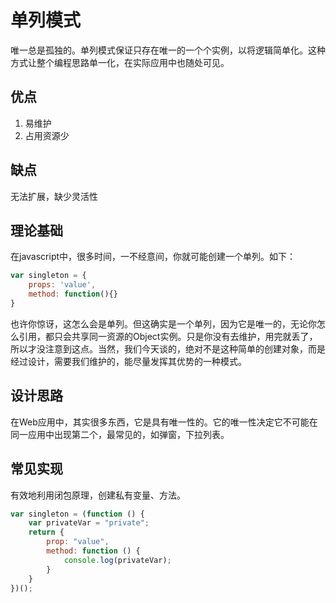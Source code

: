 # 单列模式
唯一总是孤独的。单列模式保证只存在唯一的一个个实例，以将逻辑简单化。这种方式让整个编程思路单一化，在实际应用中也随处可见。

## 优点
1. 易维护
2. 占用资源少

## 缺点
无法扩展，缺少灵活性

## 理论基础
在javascript中，很多时间，一不经意间，你就可能创建一个单列。如下：
``` javascript
var singleton = {
    props: 'value',
    method: function(){}
}
```
也许你惊讶，这怎么会是单列。但这确实是一个单列，因为它是唯一的，无论你怎么引用，都只会共享同一资源的Object实例。只是你没有去维护，用完就丢了，所以才没注意到这点。当然，我们今天谈的，绝对不是这种简单的创建对象，而是经过设计，需要我们维护的，能尽量发挥其优势的一种模式。

## 设计思路
在Web应用中，其实很多东西，它是具有唯一性的。它的唯一性决定它不可能在同一应用中出现第二个，最常见的，如弹窗，下拉列表。

## 常见实现
有效地利用闭包原理，创建私有变量、方法。
``` javascript
var singleton = (function () {
    var privateVar = "private";
    return {
        prop: "value",
        method: function () {
            console.log(privateVar);
        }
    }
})();
```
